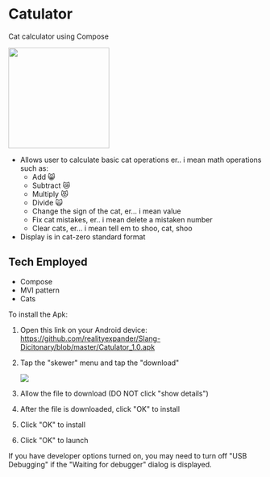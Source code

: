 # Catulator
Cat calculator using Compose

[<img src="https://user-images.githubusercontent.com/5157474/172242584-7a8d6cc1-1c74-47e1-b316-82fa8b03c27d.png" width="200"/>](https://user-images.githubusercontent.com/5157474/172242584-7a8d6cc1-1c74-47e1-b316-82fa8b03c27d.png)


- Allows user to calculate basic cat operations er.. i mean math operations such as:
  - Add 😸
  - Subtract 😿
  - Multiply 😻
  - Divide 🙀
  - Change the sign of the cat, er... i mean value
  - Fix cat mistakes, er.. i mean delete a mistaken number
  - Clear cats, er... i mean tell em to shoo, cat, shoo
- Display is in cat-zero standard format

## Tech Employed
- Compose
- MVI pattern
- Cats

To install the Apk:

1. Open this link on your Android device:
   https://github.com/realityexpander/Slang-Dicitonary/blob/master/Catulator_1.0.apk
2. Tap the "skewer" menu and tap the "download"

   [![](https://user-images.githubusercontent.com/5157474/147434050-57102a30-af32-46ed-a90b-d94e0c4a4f35.jpg)]()
3. Allow the file to download (DO NOT click "show details")
4. After the file is downloaded, click "OK" to install
5. Click "OK" to install
6. Click "OK" to launch

If you have developer options turned on, you may need to turn off "USB Debugging" if the "Waiting for debugger" dialog is displayed.
